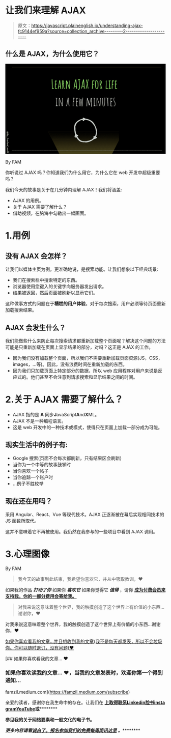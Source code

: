 # 让我们来理解 AJAX

> 原文：<https://javascript.plainenglish.io/understanding-ajax-fc9144ef959a?source=collection_archive---------2----------------------->

## 什么是 AJAX，为什么使用它？

![](img/bd84053b546ff86f0acf0fb47cd4f6bc.png)

By FAM

你听说过 AJAX 吗？你知道我们为什么用它，为什么它在 web 开发中超级重要吗？

我们今天的故事是关于在几分钟内理解 AJAX！我们将涵盖:

*   AJAX 的用例。
*   关于 AJAX 需要了解什么？
*   借助视频，在脑海中勾勒出一幅画面。

# 1.用例

## 没有 AJAX 会怎样？

让我们以媒体主页为例。更准确地说，是搜索功能。让我们想象以下经典场景:

*   我们在搜索栏中搜索特定的东西。
*   浏览器使用您键入的关键字向服务器发出请求。
*   结果被返回，然后页面被刷新以显示它们。

这种做事方式的问题在于**糟糕的用户体验**。对于每次搜索，用户必须等待页面重新加载搜索结果。

## AJAX 会发生什么？

我们能做些什么来防止每次搜索请求都重新加载整个页面呢？解决这个问题的方法可能是只重新加载在页面上显示结果的部分，对吗？这正是 AJAX 的工作。

*   因为我们没有加载整个页面，所以我们不需要重新加载页面资源(JS，CSS，images，…等)。因此，没有浪费时间在重新加载的东西。
*   因为我们只加载页面上特定部分的数据，所以 web 应用程序对用户来说是反应式的。他们甚至不会注意到请求搜索和显示结果之间的时间。

# 2.关于 AJAX 需要了解什么？

*   AJAX 指的是 **A** 同步**J**avaScript**A**nd**X**ML。
*   AJAX 不是一种编程语言。
*   这是 web 开发中的一种技术或模式，使得只在页面上加载一部分成为可能。

## **现实生活中的例子有:**

*   Google 搜索(页面不会每次都刷新，只有结果区会刷新)
*   当你为一个中等的故事鼓掌时
*   当你喜欢一个帖子
*   当你追踪一个账户时
*   …例子不胜枚举

## 现在还在用吗？

采用 Angular、React、Vue 等现代技术。AJAX 正逐渐被在幕后实现相同技术的 JS 函数所取代。

这并不意味着它不再被使用。我仍然在我参与的一些项目中看到 AJAX 调用。

# 3.心理图像

By FAM

> 我今天的故事到此结束，我希望你喜欢它，并从中吸取教训，❤

如果我的作品 ***打动了你*** 如果你 ***喜欢它*** 如果你觉得它 ***值得*** ，请你 [**成为付费会员来支持我，你的一部分费用会寄给我。**](https://famzil.medium.com/membership)

> 对我来说这意味着整个世界，我的触摸创造了这个世界上有价值的小东西…谢谢你，❤

对我来说这意味着整个世界，我的触摸创造了这个世界上有价值的小东西…谢谢你，❤

[如果你喜欢看我的文章…并且想收到我的文章(我不是每天都发表，所以不会垃圾你。你可以随时退订，没有问题)♥️](https://famzil.medium.com/subscribe)

[](https://famzil.medium.com/subscribe) [## 如果你喜欢看我的文章… ♥️

### 如果你喜欢读我的文章… ♥️，当我的文章发表时，欢迎你第一个得到通知…

famzil.medium.com](https://famzil.medium.com/subscribe) 

亲爱的读者，感谢你在我生命中的存在。让我们在 [**上取得联系**](https://medium.com/@famzil/)**[**Linkedin**](https://www.linkedin.com/in/fatima-amzil-9031ba95/)**[**脸书**](https://www.facebook.com/The-Front-End-World)**[**insta gram**](https://www.instagram.com/the_frontend_world/)**[**YouTube**](https://www.youtube.com/channel/UCaxr-f9r6P1u7Y7SKFHi12g)**或**********

****参见我的关于网络要素和一般文化的电子书。****

*****更多内容请看**[***说白了。报名参加我们的***](http://plainenglish.io/)***[***免费每周简讯这里***](http://newsletter.plainenglish.io/) ***。***********